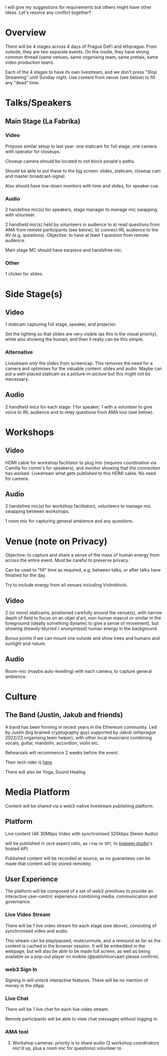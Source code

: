 I will give my suggestions for requirements but others might have other ideas. Let's resolve any conflict together?

# Overview

There will be 4 stages across 4 days of Prague DeFi and ethprague. From outside, they are two separate events. On the inside, they have strong common thread (same venues, same organising team, same pretalx, same video production team).

Each of the 4 stages to have its own livestream, and we don't press "Stop Streaming" until Sunday night. Use content from venue (see below) to fill any "dead" time.

# Talks/Speakers

## Main Stage (La Fabrika)

### Video

Propose similar setup to last year: one staticam for full stage, one camera with operator for closeups.

Closeup camera should be located to not block people's paths.

Should be able to put these to the bjg screen: slides, staticam, closeup cam and master broadcast-signal.

Also should have low-down monitors with time and slides, for speaker cue.

### Audio

2 handsfree mic(s) for speakers, stage manager to manage mic swapping with volunteer.

2 handheld mic(s) held by volunteers in audience to a) read questions from AMA from remote participants (see below), b) connect IRL audience to the AV (e.g. questions). Objective: to have at least 1 question from remote audience.


Main stage MC should have earpiece and handsfree mic.

### Other

1 clicker for slides.




# Side Stage(s)

## Video

1 staticam capturing full stage, speaker, and projector.

Set the lighting so that slides are very visible (as this is the visual priority), while also showing the human, and then it really can be this simple.

### Alternative

Livestream *only* the slides from screencap. This removes the need for a camera and optimises for the valuable content: slides and audio. Maybe can put a well-placed staticam as a picture-in-picture but this might not be mecessary.

## Audio

2 handheld mics for each stage: 1 for speaker, 1 with a volunteer to give voice to IRL audience and to relay questions from AMA tool (see below).


# Workshops

## Video

HDMI cable for workshop facilitator to plug into (requires coordination via Camilla for comm's for speakers), and monitor showing that the connection has worked. Livestream what gets published to this HDMI cable. No need for camera.

## Audio

2 handsfree mic(s) for workshop facilitators, volunteers to manage mic swapping between workshops.

1 room mic for capturing general ambience and any questions.

# Venue (note on Privacy)

Objective: to capture and share a sense of the mass of human energy from across the entire event. Must be careful to preserve privacy.

Can be used to "fill" time as required,
e.g. between talks, or after talks have finished for the day.

Try to include energy from all venues including Vnitroblock.



## Video

2 (or more) staticams, positioned carefully around the venue(s), with narrow depth of field to focus on an objet d'art, non-human mascot or similar in the foregroumd (ideally something dynamic to give a sense of movement), but showing (heavily-blurred / anonymised) human energy in the background.


Bonus points if we can mount one outside and show trees and humans and sunlight and nature.

## Audio

Room-mic (maybe auto-levelling) with each camera, to capture general ambience.

# Culture

## The Band (Justin, Jakub and friends)

A band has been forming in recent years in the Ethereum community. Led by Justin (big brained cryptography guy) supported by Jakub (ethprague 2022/23 organising team helper), with other local musicians combining vocals, guitar, mandolin, accordion, violin etc.

Rehearsals will recommence 2 weeks before the event.

Their tech rider is [here](https://github.com/chrishobcroft/ethprague/blob/09639fc5cd576fa55cd7f39eb73793de3bd30ec1/Justin-Holmes-technical-rider-3.0.0.pdf).

There will also be Yoga, Sound Healing



# Media Platform

Content will be shared via a web3-native livestream publishing platform. 



## Platform

Live content (4K 30Mbps Video with synchronised 320kbps Stereo Audio)

will be published in `16x9` aspect ratio, as `rtmp` or `SRT`, to [livepeer.studio](https://livepeer.studio)'s hosted API.

Published content will be recorded at source, as no guarantees can be made that content will be stored remotely.

## User Experience

The platform will be composed of a set of web3 primitives to provide an interactive user-centric experience combining media, communication and governance.

### Live Video Stream

There will be 1 live video stream for each stage (see above), consisting of synchronised video and audio.

This stream can be play/paused, mute/unmute, and a rewound as far as the content is cached in the browser session. It will be embedded in the webpage, but will also be able to be made full screen, as well as being available as a pop-out player on mobile (@pabloVoorvaart please confirm).

### web3 Sign In

Signing in will unlock interactive features. There will be no mention of money in the dApp.

### Live Chat

There will be 1 live chat for each live video stream.

Remote participants will be able to view chat messages without logging in. 

### AMA tool

 



3. Workshop cameras: priority is to share audio (2 workshop coordinators mic'd up, plua a room mic for questions) volunteer to
